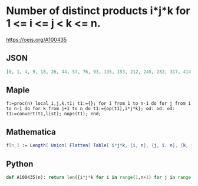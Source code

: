 # Number of distinct products i\*j\*k for 1 <\= i <\= j < k <\= n\.
https://oeis.org/A100435
## JSON
```JSON
[0, 1, 4, 9, 18, 26, 44, 57, 76, 93, 135, 153, 212, 245, 282, 317, 414, 452, 575, 624, 690, 759, 935, 986, 1103, 1196, 1297, 1378, 1645, 1716, 2024, 2136, 2279, 2427, 2597, 2687, 3110, 3292, 3483, 3606, 4123, 4262, 4837, 5026, 5227, 5485, 6168, 6318, 6725]
```
## Maple
```Maple
f:=proc(n) local i,j,k,t1; t1:={}; for i from 1 to n-1 do for j from i to n-1 do for k from j+1 to n do t1:={op(t1),i*j*k}; od: od: od: t1:=convert(t1,list); nops(t1); end;
```
## Mathematica
```Mathematica
f[n_] := Length[ Union[ Flatten[ Table[ i*j*k, {i, n}, {j, i, n}, {k, j + 1, n}] ]]]; Table[ f[n], {n, 49}] (* _Robert G. Wilson v_, Dec 14 2004 *)
```
## Python
```Python
def A100435(n): return len({i*j*k for i in range(1,n+1) for j in range(1,i) for k in range(1,j+1)}) # _Chai Wah Wu_, Oct 16 2023
```
